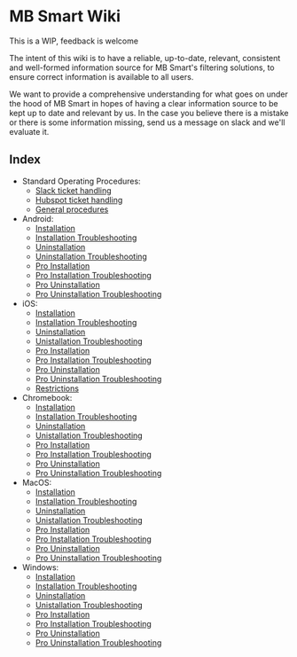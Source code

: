 # MB Smart Wiki

This is a WIP, feedback is welcome

The intent of this wiki is to have a reliable, up-to-date, relevant, consistent and well-formed information source for MB Smart's filtering solutions, to ensure correct information is available to all users.

We want to provide a comprehensive understanding for what goes on under the hood of MB Smart in hopes of having a clear information source to be kept up to date and relevant by us. In the case you believe there is a mistake or there is some information missing, send us a message on slack and we'll evaluate it.

## Index
- Standard Operating Procedures:
    - [Slack ticket handling](./SOPs/slack_ticket.md)
    - [Hubspot ticket handling](./SOPs/hubspot_ticket.md)
    - [General procedures](./SOPs/general.md)
- Android:
    - [Installation](./android/installation.md)
    - [Installation Troubleshooting](./android/installation_troubleshooting.md)
    - [Uninstallation](./android/uninstallation.md)
    - [Uninstallation Troubleshooting](./android/uninstallation_troubleshooting.md)
    - [Pro Installation](./android/pro_installation.md)
    - [Pro Installation Troubleshooting](./android/pro_installation_troubleshooting.md)
    - [Pro Uninstallation](./android/pro_uninstallation.md)
    - [Pro Uninstallation Troubleshooting](./android/pro_uninstallation_troubleshooting.md)
- iOS:
    - [Installation](./iOS/installation.md)
    - [Installation Troubleshooting](./iOS/installation_troubleshooting.md)
    - [Uninstallation](./iOS/uninstallation.md)
    - [Unistallation Troubleshooting](./iOS/uninstallation_troubleshooting.md)
    - [Pro Installation](./iOS/pro_installation.md)
    - [Pro Installation Troubleshooting](./iOS/pro_installation_troubleshooting.md)
    - [Pro Uninstallation](./iOS/pro_uninstallation.md)
    - [Pro Uninstallation Troubleshooting](./iOS/pro_uninstallation_troubleshooting.md)
    - [Restrictions](./iOS/restrictions.md)
- Chromebook:
    - [Installation](./chromebook/installation.md)
    - [Installation Troubleshooting](./chromebook/installation_troubleshooting.md)
    - [Uninstallation](./chromebook/uninstallation.md)
    - [Unistallation Troubleshooting](./chromebook/uninstallation_troubleshooting.md)
    - [Pro Installation](./chromebook/pro_installation.md)
    - [Pro Installation Troubleshooting](./chromebook/pro_installation_troubleshooting.md)
    - [Pro Uninstallation](./chromebook/pro_uninstallation.md)
    - [Pro Uninstallation Troubleshooting](./chromebook/pro_uninstallation_troubleshooting.md)
- MacOS:
    - [Installation](./macOS/installation.md)
    - [Installation Troubleshooting](./macOS/installation_troubleshooting.md)
    - [Uninstallation](./macOS/uninstallation.md)
    - [Unistallation Troubleshooting](./macOS/uninstallation_troubleshooting.md)
    - [Pro Installation](./macOS/pro_installation.md)
    - [Pro Installation Troubleshooting](./macOS/pro_installation_troubleshooting.md)
    - [Pro Uninstallation](./macOS/pro_uninstallation.md)
    - [Pro Uninstallation Troubleshooting](./macOS/pro_uninstallation_troubleshooting.md)
- Windows:
    - [Installation](./windows/installation.md)
    - [Installation Troubleshooting](./installation/installation_installation.md)
    - [Uninstallation](./installation/uninstallation.md)
    - [Unistallation Troubleshooting](./installation/uninstallation_installation.md)
    - [Pro Installation](./windows/pro_installation.md)
    - [Pro Installation Troubleshooting](./windows/pro_installation_troubleshooting.md)
    - [Pro Uninstallation](./windows/pro_uninstallation.md)
    - [Pro Uninstallation Troubleshooting](./windows/pro_uninstallation_troubleshooting.md)
